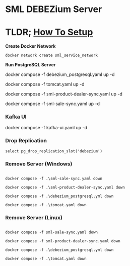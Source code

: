 # SML DEBEZium Server

# TLDR; [How To Setup](https://github.com/smlsoft/smldebeziumserver/blob/main/Setup.MD)

**Create Docker Network**
```
docker network create sml_service_network
```

**Run PostgreSQL Server**

docker compose -f debezium_postgresql.yaml up -d 

docker compose -f tomcat.yaml up -d 

docker compose -f sml-product-dealer-sync.yaml up -d 

docker compose -f sml-sale-sync.yaml up -d

### Kafka UI

docker compose -f kafka-ui.yaml up -d 


### Drop Replication

```
select pg_drop_replication_slot('debezium')  
```

### Remove Server (Windows)

```

docker compose -f .\sml-sale-sync.yaml down

docker compose -f .\sml-product-dealer-sync.yaml down 

docker compose -f .\debezium_postgresql.yml down

docker compose -f .\tomcat.yaml down
```


### Remove Server (Linux)

```

docker compose -f sml-sale-sync.yaml down

docker compose -f sml-product-dealer-sync.yaml down 

docker compose -f .\debezium_postgresql.yml down

docker compose -f .\tomcat.yaml down
```
